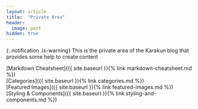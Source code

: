 ```yaml
---
layout: article
title:  "Private Area"
header:
  image: post
hidden: true
---
```


{:.notification .is-warning}
This is the private area of the Karakun blog that provides some help to create content

[Markdown Cheatsheet]({{ site.baseurl }}{% link markdown-cheatsheet.md %})  
[Categories]({{ site.baseurl }}{% link categories.md %})  
[Featured Images]({{ site.baseurl }}{% link featured-images.md %})  
[Styling & Components]({{ site.baseurl }}{% link styling-and-components.md %})  
